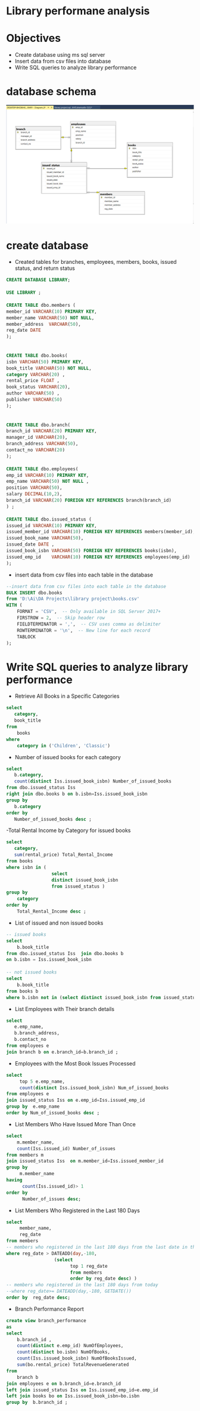 # Library performane analysis
# Objectives 
- Create database using ms sql server
- Insert data from csv files into database
- Write SQL queries to analyze library performance
# database schema
 ![database schema ](https://github.com/Saragamil3/Laybrary_performance_analysis/blob/main/Screenshot%202025-04-08%20090728.png)
# create database 
- Created tables for branches, employees, members, books, issued status, and return status

```sql
CREATE DATABASE LIBRARY;

USE LIBRARY ;

CREATE TABLE dbo.members (
member_id VARCHAR(10) PRIMARY KEY, 
member_name VARCHAR(50) NOT NULL,
member_address  VARCHAR(50),
reg_date DATE 
);


CREATE TABLE dbo.books(
isbn VARCHAR(50) PRIMARY KEY, 
book_title VARCHAR(50) NOT NULL, 
category VARCHAR(20) ,
rental_price FLOAT ,
book_status VARCHAR(20),
author VARCHAR(50) ,
publisher VARCHAR(50)
);


CREATE TABLE dbo.branch(
branch_id VARCHAR(20) PRIMARY KEY,
manager_id VARCHAR(20),
branch_address VARCHAR(50),
contact_no VARCHAR(20)
);

CREATE TABLE dbo.employees(
emp_id VARCHAR(10) PRIMARY KEY, 
emp_name VARCHAR(50) NOT NULL ,
position VARCHAR(50),
salary DECIMAL(10,2),
branch_id VARCHAR(20) FOREIGN KEY REFERENCES branch(branch_id)
) ;

CREATE TABLE dbo.issued_status (
issued_id VARCHAR(10) PRIMARY KEY,
issued_member_id VARCHAR(10) FOREIGN KEY REFERENCES members(member_id),
issued_book_name VARCHAR(50),
issued_date DATE ,
issued_book_isbn VARCHAR(50) FOREIGN KEY REFERENCES books(isbn),
issued_emp_id    VARCHAR(10) FOREIGN KEY REFERENCES employees(emp_id)
);
```
- insert data from csv files into each table in the database
```sql
--insert data from csv files into each table in the database
BULK INSERT dbo.books
from 'D:\Ai\DA Projects\library project\books.csv'  
WITH (
    FORMAT = 'CSV',  -- Only available in SQL Server 2017+
    FIRSTROW = 2,  -- Skip header row
    FIELDTERMINATOR = ',',  -- CSV uses comma as delimiter
    ROWTERMINATOR = '\n',  -- New line for each record
    TABLOCK
);
```
# Write SQL queries to analyze library performance
- Retrieve All Books in a Specific Categories
```sql
select 
   category,
   book_title
from 
    books 
where 
    category in ('Children', 'Classic')
```
- Number of issued books for each category
```sql
select 
   b.category,
   count(distinct Iss.issued_book_isbn) Number_of_issued_books
from dbo.issued_status Iss 
right join dbo.books b on b.isbn=Iss.issued_book_isbn
group by 
   b.category
order by
   Number_of_issued_books desc ;
```
-Total Rental Income by Category for issued books
```sql
select 
   category,
   sum(rental_price) Total_Rental_Income
from books 
where isbn in ( 
                 select 
                 distinct issued_book_isbn 
                 from issued_status )
group by
    category
order by 
    Total_Rental_Income desc ; 
```
- List of issued and non issued books
```sql
-- issued books
select 
    b.book_title
from dbo.issued_status Iss  join dbo.books b
on b.isbn = Iss.issued_book_isbn 

-- not issued books
select 
    b.book_title
from books b
where b.isbn not in (select distinct issued_book_isbn from issued_status )
```
- List Employees with Their branch details
```sql
select 
   e.emp_name,
   b.branch_address,
   b.contact_no
from employees e  
join branch b on e.branch_id=b.branch_id ;
```
- Employees with the Most Book Issues Processed
```sql
select 
     top 5 e.emp_name,
	 count(distinct Iss.issued_book_isbn) Num_of_issued_books
from employees e  
join issued_status Iss on e.emp_id=Iss.issued_emp_id
group by  e.emp_name
order by Num_of_issued_books desc ;
```
- List Members Who Have Issued More Than Once
``` sql
select
    m.member_name, 
	count(Iss.issued_id) Number_of_issues
from members m 
join issued_status Iss  on m.member_id=Iss.issued_member_id
group by 
     m.member_name
having 
      count(Iss.issued_id)> 1
order by
      Number_of_issues desc;
```
- List Members Who Registered in the Last 180 Days
```sql
select 
     member_name,
	 reg_date
from members
-- members who registered in the last 180 days from the last date in the data
where reg_date > DATEADD(day,-180,
                  (select 
                        top 1 reg_date 
                        from members 
                        order by reg_date desc) ) 
-- members who registered in the last 180 days from today 
--where reg_date>= DATEADD(day,-180, GETDATE())
order by  reg_date desc;
```
- Branch Performance Report
```sql
create view branch_performance
as 
select 
    b.branch_id , 
	count(distinct e.emp_id) NumOfEmployees,
	count(distinct bo.isbn) NumOfBooks,
	count(Iss.issued_book_isbn) NumOfBooksIssued,
	sum(bo.rental_price) TotalRevenueGenerated 
from
    branch b 
join employees e on b.branch_id=e.branch_id
left join issued_status Iss on Iss.issued_emp_id=e.emp_id
left join books bo on Iss.issued_book_isbn=bo.isbn
group by  b.branch_id ;
```
